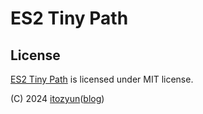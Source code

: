 # ES2 Tiny Path


## License

[ES2 Tiny Path](https://github.com/ECMAScript2/es2-tiny-path) is licensed under MIT license.

(C) 2024 [itozyun](https://github.com/itozyun)([blog](//outcloud.blogspot.com/))